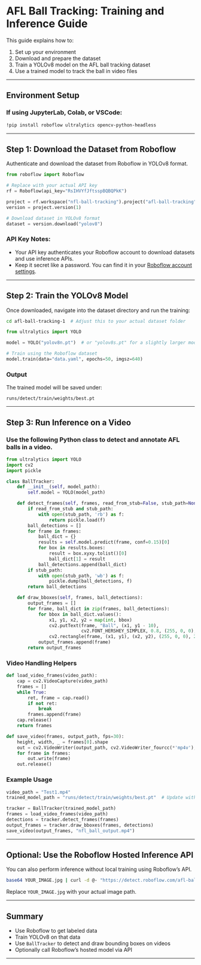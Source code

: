 
# AFL Ball Tracking: Training and Inference Guide

This guide explains how to:

1. Set up your environment
2. Download and prepare the dataset
3. Train a YOLOv8 model on the AFL ball tracking dataset
4. Use a trained model to track the ball in video files

---

## Environment Setup

### If using JupyterLab, Colab, or VSCode:

```bash
!pip install roboflow ultralytics opencv-python-headless
```

---

## Step 1: Download the Dataset from Roboflow

Authenticate and download the dataset from Roboflow in YOLOv8 format.

```python
from roboflow import Roboflow

# Replace with your actual API key
rf = Roboflow(api_key="RsIHVYfJftsspBQBQPkK")

project = rf.workspace("nfl-ball-tracking").project("afl-ball-tracking")
version = project.version(1)

# Download dataset in YOLOv8 format
dataset = version.download("yolov8")
```

### API Key Notes:
- Your API key authenticates your Roboflow account to download datasets and use inference APIs.
- Keep it secret like a password. You can find it in your [Roboflow account settings](https://roboflow.com/).

---

## Step 2: Train the YOLOv8 Model

Once downloaded, navigate into the dataset directory and run the training:

```bash
cd afl-ball-tracking-1  # Adjust this to your actual dataset folder
```

```python
from ultralytics import YOLO

model = YOLO("yolov8n.pt")  # or "yolov8s.pt" for a slightly larger model

# Train using the Roboflow dataset
model.train(data="data.yaml", epochs=50, imgsz=640)
```

### Output
The trained model will be saved under:
```
runs/detect/train/weights/best.pt
```

---

## Step 3: Run Inference on a Video

### Use the following Python class to detect and annotate AFL balls in a video.

```python
from ultralytics import YOLO
import cv2
import pickle

class BallTracker:
    def __init__(self, model_path):
        self.model = YOLO(model_path)

    def detect_frames(self, frames, read_from_stub=False, stub_path=None):
        if read_from_stub and stub_path:
            with open(stub_path, 'rb') as f:
                return pickle.load(f)
        ball_detections = []
        for frame in frames:
            ball_dict = {}
            results = self.model.predict(frame, conf=0.15)[0]
            for box in results.boxes:
                result = box.xyxy.tolist()[0]
                ball_dict[1] = result
            ball_detections.append(ball_dict)
        if stub_path:
            with open(stub_path, 'wb') as f:
                pickle.dump(ball_detections, f)
        return ball_detections

    def draw_bboxes(self, frames, ball_detections):
        output_frames = []
        for frame, ball_dict in zip(frames, ball_detections):
            for bbox in ball_dict.values():
                x1, y1, x2, y2 = map(int, bbox)
                cv2.putText(frame, "Ball", (x1, y1 - 10),
                            cv2.FONT_HERSHEY_SIMPLEX, 0.8, (255, 0, 0), 2)
                cv2.rectangle(frame, (x1, y1), (x2, y2), (255, 0, 0), 2)
            output_frames.append(frame)
        return output_frames
```

### Video Handling Helpers

```python
def load_video_frames(video_path):
    cap = cv2.VideoCapture(video_path)
    frames = []
    while True:
        ret, frame = cap.read()
        if not ret:
            break
        frames.append(frame)
    cap.release()
    return frames

def save_video(frames, output_path, fps=30):
    height, width, _ = frames[0].shape
    out = cv2.VideoWriter(output_path, cv2.VideoWriter_fourcc(*'mp4v'), fps, (width, height))
    for frame in frames:
        out.write(frame)
    out.release()
```

### Example Usage

```python
video_path = "Test1.mp4"
trained_model_path = "runs/detect/train/weights/best.pt"  # Update with your actual model path

tracker = BallTracker(trained_model_path)
frames = load_video_frames(video_path)
detections = tracker.detect_frames(frames)
output_frames = tracker.draw_bboxes(frames, detections)
save_video(output_frames, "nfl_ball_output.mp4")
```

---

## Optional: Use the Roboflow Hosted Inference API

You can also perform inference without local training using Roboflow’s API.

```bash
base64 YOUR_IMAGE.jpg | curl -d @- "https://detect.roboflow.com/afl-ball-tracking/1?api_key=RsIHVYfJftsspBQBQPkK&confidence=0.25"
```

Replace `YOUR_IMAGE.jpg` with your actual image path.

---

## Summary

- Use Roboflow to get labeled data
- Train YOLOv8 on that data
- Use `BallTracker` to detect and draw bounding boxes on videos
- Optionally call Roboflow’s hosted model via API

---
